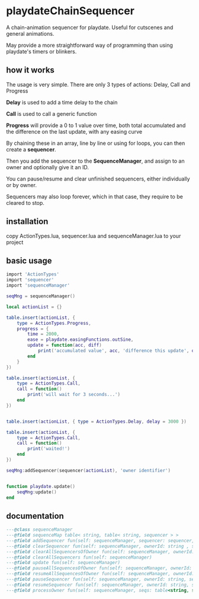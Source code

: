 # playdateChainSequencer
A chain-animation sequencer for playdate. Useful for cutscenes and general animations.

May provide a more straightforward way of programming than using playdate's timers or blinkers.

## how it works

The usage is very simple. There are only 3 types of actions: Delay, Call and Progress

**Delay** is used to add a time delay to the chain

**Call** is used to call a generic function

**Progress** will provide a 0 to 1 value over time, both total accumulated and the difference on the last update, with any easing curve

By chaining these in an array, line by line or using for loops, you can then create a **sequencer**.

Then you add the sequencer to the **SequenceManager**, and assign to an owner and optionally give it an ID.

You can pause/resume and clear unfinished sequencers, either individually or by owner.

Sequencers may also loop forever, which in that case, they require to be cleared to stop.

## installation

copy ActionTypes.lua, sequencer.lua and sequenceManager.lua to your project

## basic usage

```lua
import 'ActionTypes'
import 'sequencer'
import 'sequenceManager'

seqMng = sequenceManager()

local actionList = {}

table.insert(actionList, {
	type = ActionTypes.Progress,
	progress = {
		time = 2000,
		ease = playdate.easingFunctions.outSine,
		update = function(acc, diff)
			print('accumulated value', acc, 'difference this update', diff)
		end
	}
})

table.insert(actionList, {
	type = ActionTypes.Call,
	call = function()
		print('will wait for 3 seconds...')
	end
})


table.insert(actionList, { type = ActionTypes.Delay, delay = 3000 })

table.insert(actionList, {
	type = ActionTypes.Call,
	call = function()
		print('waited!')
	end
})

seqMng:addSequencer(sequencer(actionList), 'owner identifier')


function playdate.update()
	seqMng:update()
end
```
## documentation

```lua
---@class sequenceManager
---@field sequenceMap table< string, table< string, sequencer > >
---@field addSequencer fun(self: sequenceManager, sequencer: sequencer, ownerId: string, sequencerId: string? )
---@field clearSequencer fun(self: sequenceManager, ownerId: string , sequencerId: string )
---@field clearAllSequencersOfOwner fun(self: sequenceManager, ownerId: string )
---@field clearAllSequencers fun(self: sequenceManager)
---@field update fun(self: sequenceManager)
---@field pauseAllSequencesOfOwner fun(self: sequenceManager, ownerId: string )
---@field resumeAllSequencesOfOwner fun(self: sequenceManager, ownerId: string )
---@field pauseSequencer fun(self: sequenceManager, ownerId: string, sequencerId: string  )
---@field resumeSequencer fun(self: sequenceManager, ownerId: string, sequencerId: string  )
---@field processOwner fun(self: sequenceManager, seqs: table<string, sequencer> )
```

